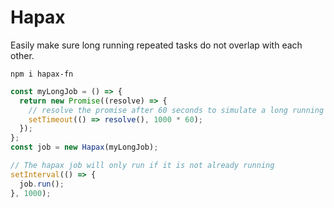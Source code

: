 # Hapax
Easily make sure long running repeated tasks do not overlap with 
each other.

`npm i hapax-fn`

```javascript
const myLongJob = () => {
  return new Promise((resolve) => {
    // resolve the promise after 60 seconds to simulate a long running job
    setTimeout(() => resolve(), 1000 * 60);
  });
};
const job = new Hapax(myLongJob);

// The hapax job will only run if it is not already running
setInterval(() => {
  job.run();
}, 1000);
```
